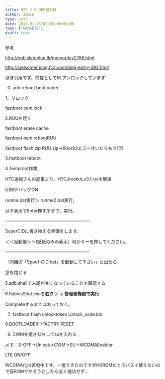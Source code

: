```yaml
---
title: HTC J S-OFF備忘録
author: admin
type: post
date: 2013-01-25T05:55:00+00:00
tags: ["GADGETS"]
draft: true
---
```


参考

<http://pub.slateblue.tk/memo/day2788.html>

<http://cielsomer.blog.fc2.com/blog-entry-392.html>

ほぼ引用です。前提としてBLアンロックしています

0. adb reboot bootloader

1。リロック

fastboot oem lock

2.RUUを焼く

fastboot erase cache

fastboot oem rebootRUU

fastboot flash zip RUU.zip→90or92エラー吐いたらもう1回

3.fastboot reboot

4.Temproot作業

HTC速報さんの記事より、HTCJrootkit_v3.1.rarを解凍

USBデバッグON

runme.bat実行＞ runme2.bat実行。

以下表示でEnter押す所まで、実行。

&#8212;&#8212;&#8212;&#8212;&#8212;&#8212;&#8212;&#8212;&#8212;&#8212;&#8212;&#8212;&#8212;&#8212;&#8212;&#8212;&#8212;&#8212;&#8212;-

SuperCIDに書き換える準備をします。

＜＜起動後＞＞(壁紙のみの表示）何かキーを押してください。

&#8212;&#8212;&#8212;&#8212;&#8212;&#8212;&#8212;&#8212;&#8212;&#8212;&#8212;&#8212;&#8212;&#8212;&#8212;&#8212;&#8212;&#8212;&#8212;-

「同梱の「Spoof-CID.bat」を起動して下さい」と出たら、

窓を閉じる

5.adb shellで末尾が＃になっていることを確認する

6.RabiesShot.exeを**右クリ → 管理者権限で実行**

Completeするまでほおっておく。

7. fastboot flash unlocktoken Unlock_code.bin

8.BOOTLOADER→FACTRY RESET

9. CWMを焼きなおしてsuを入れる

メモ：S-OFF→Unlock→CWM→SU→WCDMAEnabler

LTE ON/OFF

WCDMA化は苦戦中です。一度できたのですがHKROMだとモバスイ使えないので庭ROMでやろうとしたら全く成功せず…
